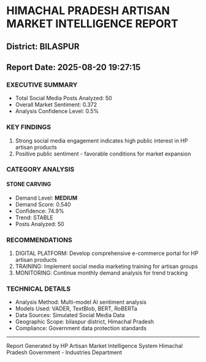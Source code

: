 # HIMACHAL PRADESH ARTISAN MARKET INTELLIGENCE REPORT
## District: BILASPUR
## Report Date: 2025-08-20 19:27:15

### EXECUTIVE SUMMARY
- Total Social Media Posts Analyzed: 50
- Overall Market Sentiment: 0.372
- Analysis Confidence Level: 0.5%

### KEY FINDINGS
1. Strong social media engagement indicates high public interest in HP artisan products
2. Positive public sentiment - favorable conditions for market expansion

### CATEGORY ANALYSIS

#### STONE CARVING
- Demand Level: **MEDIUM**
- Demand Score: 0.540
- Confidence: 74.9%
- Trend: STABLE
- Posts Analyzed: 50

### RECOMMENDATIONS
1. DIGITAL PLATFORM: Develop comprehensive e-commerce portal for HP artisan products
2. TRAINING: Implement social media marketing training for artisan groups
3. MONITORING: Continue monthly demand analysis for trend tracking

### TECHNICAL DETAILS
- Analysis Method: Multi-model AI sentiment analysis
- Models Used: VADER, TextBlob, BERT, RoBERTa
- Data Sources: Simulated Social Media Data
- Geographic Scope: bilaspur district, Himachal Pradesh
- Compliance: Government data protection standards

---
Report Generated by HP Artisan Market Intelligence System
Himachal Pradesh Government - Industries Department
